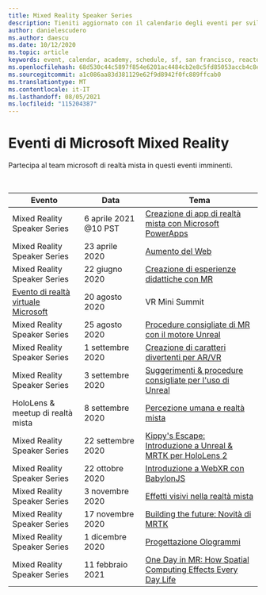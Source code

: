 ```yaml
---
title: Mixed Reality Speaker Series
description: Tieniti aggiornato con il calendario degli eventi per sviluppatori di realtà mista al Reactor di San Francisco.
author: danielescudero
ms.author: daescu
ms.date: 10/12/2020
ms.topic: article
keywords: event, calendar, academy, schedule, sf, san francisco, reactor
ms.openlocfilehash: 68d530c44c5897f854e6201ac4484cb2e8c5fd85053accb4c8ee79a97686fa57
ms.sourcegitcommit: a1c086aa83d381129e62f9d8942f0fc889ffcab0
ms.translationtype: MT
ms.contentlocale: it-IT
ms.lasthandoff: 08/05/2021
ms.locfileid: "115204387"
---
```

# <a name="microsoft-mixed-reality-events"></a>Eventi di Microsoft Mixed Reality

Partecipa al team microsoft di realtà mista in questi eventi imminenti.

<br>

|Evento|Data|Tema|
|-------------|-------------|-----|
| Mixed Reality Speaker Series|6 aprile 2021 @10 PST|[Creazione di app di realtà mista con Microsoft PowerApps](https://www.meetup.com/hololens-mr/events/277257132)|
| Mixed Reality Speaker Series|23 aprile 2020|[Aumento del Web](https://channel9.msdn.com/Shows/Docs-Mixed-Reality/Augmenting-WebXR-Standards)|
| Mixed Reality Speaker Series|22 giugno 2020|[Creazione di esperienze didattiche con MR](https://channel9.msdn.com/Shows/Docs-Mixed-Reality/Educational-Experiences-in-MR)|
| [Evento di realtà virtuale Microsoft](https://www.meetup.com/hololens-mr/events/272364822/)|20 agosto 2020|VR Mini Summit|
| Mixed Reality Speaker Series|25 agosto 2020|[Procedure consigliate di MR con il motore Unreal](https://channel9.msdn.com/Shows/Docs-Mixed-Reality/Tips-and-Best-Practices-for-using-UE4-in-MR)|
| Mixed Reality Speaker Series|1 settembre 2020|[Creazione di caratteri divertenti per AR/VR](https://channel9.msdn.com/Shows/Docs-Mixed-Reality/Creating-Entertaining-Characters-for-Mixed-Reality)|
| Mixed Reality Speaker Series|3 settembre 2020|[Suggerimenti & procedure consigliate per l'uso di Unreal](https://channel9.msdn.com/Shows/Docs-Mixed-Reality/Tips-and-Best-Practices-for-using-UE4-in-MR)|
| HoloLens & meetup di realtà mista|8 settembre 2020|[Percezione umana e realtà mista](https://channel9.msdn.com/Shows/Docs-Mixed-Reality/Human-Perception-and-Mixed-Reality)|
| Mixed Reality Speaker Series|22 settembre 2020|[Kippy's Escape: Introduzione a Unreal & MRTK per HoloLens 2](../develop/unreal/unreal-kippys-escape.md)|
| Mixed Reality Speaker Series|22 ottobre 2020|[Introduzione a WebXR con BabylonJS](https://channel9.msdn.com/Shows/Docs-Mixed-Reality/Adding-Augmented-Reality-to-your-Typescript-Project)|
| Mixed Reality Speaker Series|3 novembre 2020|[Effetti visivi nella realtà mista](https://channel9.msdn.com/Shows/Mixed-Reality/Visual-Effects-in-Mixed-Reality)|
| Mixed Reality Speaker Series|17 novembre 2020|[Building the future: Novità di MRTK](https://channel9.msdn.com/Shows/Docs-Mixed-Reality/Building-the-Future-Whats-New-in-the-Mixed-Reality-Toolkit)|
| Mixed Reality Speaker Series|1 dicembre 2020|[Progettazione Ologrammi](https://channel9.msdn.com/Shows/Docs-Mixed-Reality/Making-of-Designing-Holograms)|
| Mixed Reality Speaker Series|11 febbraio 2021|[One Day in MR: How Spatial Computing Effects Every Day Life](https://channel9.msdn.com/Shows/Mixed-Reality/One-Day-In-MR-How-Spatial-Computing-Effects-Every-Day-Life)|
